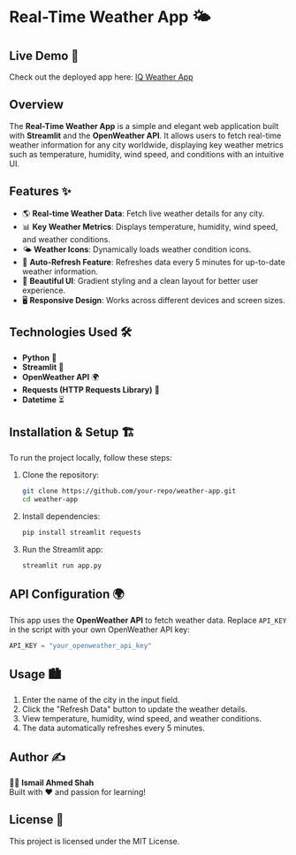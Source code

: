 # Real-Time Weather App 🌤️

## Live Demo 🚀
Check out the deployed app here: [IQ Weather App](https://iq-weather-app.streamlit.app/)

## Overview
The **Real-Time Weather App** is a simple and elegant web application built with **Streamlit** and the **OpenWeather API**. It allows users to fetch real-time weather information for any city worldwide, displaying key weather metrics such as temperature, humidity, wind speed, and conditions with an intuitive UI.

## Features ✨
- 🌎 **Real-time Weather Data**: Fetch live weather details for any city.
- 📊 **Key Weather Metrics**: Displays temperature, humidity, wind speed, and weather conditions.
- 🌤️ **Weather Icons**: Dynamically loads weather condition icons.
- 🔄 **Auto-Refresh Feature**: Refreshes data every 5 minutes for up-to-date weather information.
- 🎨 **Beautiful UI**: Gradient styling and a clean layout for better user experience.
- 🖥️ **Responsive Design**: Works across different devices and screen sizes.

## Technologies Used 🛠️
- **Python** 🐍
- **Streamlit** 🎈
- **OpenWeather API** 🌍
- **Requests (HTTP Requests Library)** 🔗
- **Datetime** ⏳

## Installation & Setup 🏗️
To run the project locally, follow these steps:

1. Clone the repository:
   ```sh
   git clone https://github.com/your-repo/weather-app.git
   cd weather-app
   ```
2. Install dependencies:
   ```sh
   pip install streamlit requests
   ```
3. Run the Streamlit app:
   ```sh
   streamlit run app.py
   ```

## API Configuration 🌍
This app uses the **OpenWeather API** to fetch weather data. Replace `API_KEY` in the script with your own OpenWeather API key:
```python
API_KEY = "your_openweather_api_key"
```

## Usage 🏙️
1. Enter the name of the city in the input field.
2. Click the "Refresh Data" button to update the weather details.
3. View temperature, humidity, wind speed, and weather conditions.
4. The data automatically refreshes every 5 minutes.

## Author ✍️
👨‍💻 **Ismail Ahmed Shah**  
Built with ❤️ and passion for learning!

## License 📜
This project is licensed under the MIT License.

